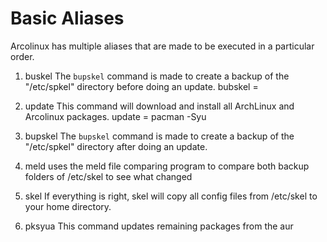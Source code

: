 # Basic Aliases 
Arcolinux has multiple aliases that are made to be executed in a particular order.

1. buskel
The `bupskel` command is made to create a backup of the "/etc/spkel" directory before doing an update.
bubskel = 

2. update
This command will download and install all ArchLinux and Arcolinux packages. 
update = pacman -Syu

3. bupskel
The `bupskel` command is made to create a backup of the "/etc/spkel" directory after doing an update.


4. meld
uses the meld file comparing program to compare both backup folders of /etc/skel to see what changed

5. skel 
If everything is right, skel will copy all config files from /etc/skel to your home directory.

6. pksyua
This command updates remaining packages from the aur 

